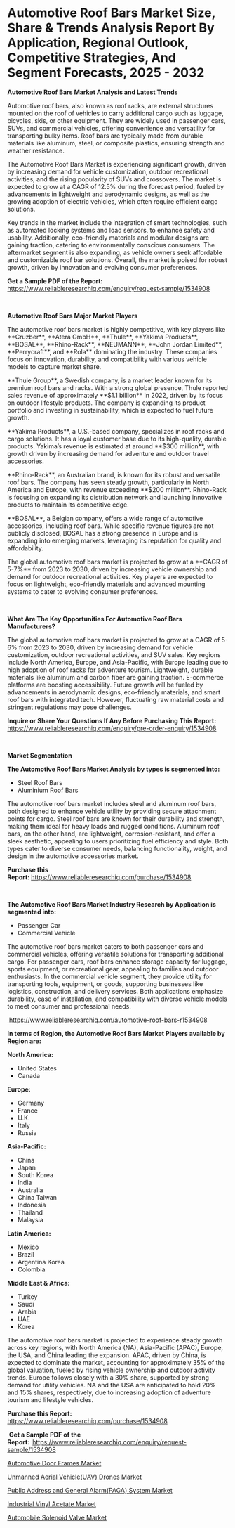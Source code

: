 <p><h1>Automotive Roof Bars Market Size, Share & Trends Analysis Report By Application, Regional Outlook, Competitive Strategies, And Segment Forecasts, 2025 - 2032</h1></p><p><strong>Automotive Roof Bars Market Analysis and Latest Trends</strong></p>
<p><p>Automotive roof bars, also known as roof racks, are external structures mounted on the roof of vehicles to carry additional cargo such as luggage, bicycles, skis, or other equipment. They are widely used in passenger cars, SUVs, and commercial vehicles, offering convenience and versatility for transporting bulky items. Roof bars are typically made from durable materials like aluminum, steel, or composite plastics, ensuring strength and weather resistance.</p><p>The Automotive Roof Bars Market is experiencing significant growth, driven by increasing demand for vehicle customization, outdoor recreational activities, and the rising popularity of SUVs and crossovers. The market is expected to grow at a CAGR of 12.5% during the forecast period, fueled by advancements in lightweight and aerodynamic designs, as well as the growing adoption of electric vehicles, which often require efficient cargo solutions.</p><p>Key trends in the market include the integration of smart technologies, such as automated locking systems and load sensors, to enhance safety and usability. Additionally, eco-friendly materials and modular designs are gaining traction, catering to environmentally conscious consumers. The aftermarket segment is also expanding, as vehicle owners seek affordable and customizable roof bar solutions. Overall, the market is poised for robust growth, driven by innovation and evolving consumer preferences.</p></p>
<p><strong>Get a Sample PDF of the Report:&nbsp;</strong> <a href="https://www.reliableresearchiq.com/enquiry/request-sample/1534908?utm_campaign=1119&utm_medium=2&utm_source=Github&utm_content=ia&utm_term=23012025&utm_id=automotive-roof-bars">https://www.reliableresearchiq.com/enquiry/request-sample/1534908</a></p>
<p>&nbsp;</p>
<p><strong>Automotive Roof Bars Major Market Players</strong></p>
<p><p>The automotive roof bars market is highly competitive, with key players like **Cruzber**, **Atera GmbH**, **Thule**, **Yakima Products**, **BOSAL**, **Rhino-Rack**, **NEUMANN**, **John Jordan Limited**, **Perrycraft**, and **Rola** dominating the industry. These companies focus on innovation, durability, and compatibility with various vehicle models to capture market share.</p><p>**Thule Group**, a Swedish company, is a market leader known for its premium roof bars and racks. With a strong global presence, Thule reported sales revenue of approximately **$1.1 billion** in 2022, driven by its focus on outdoor lifestyle products. The company is expanding its product portfolio and investing in sustainability, which is expected to fuel future growth.</p><p>**Yakima Products**, a U.S.-based company, specializes in roof racks and cargo solutions. It has a loyal customer base due to its high-quality, durable products. Yakima’s revenue is estimated at around **$300 million**, with growth driven by increasing demand for adventure and outdoor travel accessories.</p><p>**Rhino-Rack**, an Australian brand, is known for its robust and versatile roof bars. The company has seen steady growth, particularly in North America and Europe, with revenue exceeding **$200 million**. Rhino-Rack is focusing on expanding its distribution network and launching innovative products to maintain its competitive edge.</p><p>**BOSAL**, a Belgian company, offers a wide range of automotive accessories, including roof bars. While specific revenue figures are not publicly disclosed, BOSAL has a strong presence in Europe and is expanding into emerging markets, leveraging its reputation for quality and affordability.</p><p>The global automotive roof bars market is projected to grow at a **CAGR of 5-7%** from 2023 to 2030, driven by increasing vehicle ownership and demand for outdoor recreational activities. Key players are expected to focus on lightweight, eco-friendly materials and advanced mounting systems to cater to evolving consumer preferences.</p></p>
<p>&nbsp;</p>
<p><strong>What Are The Key Opportunities For Automotive Roof Bars Manufacturers?</strong></p>
<p><p>The global automotive roof bars market is projected to grow at a CAGR of 5-6% from 2023 to 2030, driven by increasing demand for vehicle customization, outdoor recreational activities, and SUV sales. Key regions include North America, Europe, and Asia-Pacific, with Europe leading due to high adoption of roof racks for adventure tourism. Lightweight, durable materials like aluminum and carbon fiber are gaining traction. E-commerce platforms are boosting accessibility. Future growth will be fueled by advancements in aerodynamic designs, eco-friendly materials, and smart roof bars with integrated tech. However, fluctuating raw material costs and stringent regulations may pose challenges.</p></p>
<p><strong>Inquire or Share Your Questions If Any Before Purchasing This Report:</strong> <a href="https://www.reliableresearchiq.com/enquiry/pre-order-enquiry/1534908?utm_campaign=1119&utm_medium=2&utm_source=Github&utm_content=ia&utm_term=23012025&utm_id=automotive-roof-bars">https://www.reliableresearchiq.com/enquiry/pre-order-enquiry/1534908</a></p>
<p>&nbsp;</p>
<p><strong>Market Segmentation</strong></p>
<p><strong>The Automotive Roof Bars Market Analysis by types is segmented into:</strong></p>
<p><ul><li>Steel Roof Bars</li><li>Aluminium Roof Bars</li></ul></p>
<p><p>The automotive roof bars market includes steel and aluminum roof bars, both designed to enhance vehicle utility by providing secure attachment points for cargo. Steel roof bars are known for their durability and strength, making them ideal for heavy loads and rugged conditions. Aluminum roof bars, on the other hand, are lightweight, corrosion-resistant, and offer a sleek aesthetic, appealing to users prioritizing fuel efficiency and style. Both types cater to diverse consumer needs, balancing functionality, weight, and design in the automotive accessories market.</p></p>
<p><strong>Purchase this Report:&nbsp;</strong><a href="https://www.reliableresearchiq.com/purchase/1534908?utm_campaign=1119&utm_medium=2&utm_source=Github&utm_content=ia&utm_term=23012025&utm_id=automotive-roof-bars">https://www.reliableresearchiq.com/purchase/1534908</a></p>
<p>&nbsp;</p>
<p><strong>The Automotive Roof Bars Market Industry Research by Application is segmented into:</strong></p>
<p><ul><li>Passenger Car</li><li>Commercial Vehicle</li></ul></p>
<p><p>The automotive roof bars market caters to both passenger cars and commercial vehicles, offering versatile solutions for transporting additional cargo. For passenger cars, roof bars enhance storage capacity for luggage, sports equipment, or recreational gear, appealing to families and outdoor enthusiasts. In the commercial vehicle segment, they provide utility for transporting tools, equipment, or goods, supporting businesses like logistics, construction, and delivery services. Both applications emphasize durability, ease of installation, and compatibility with diverse vehicle models to meet consumer and professional needs.</p></p>
<p><a href="https://www.reliableresearchiq.com/automotive-roof-bars-r1534908?utm_campaign=1119&utm_medium=2&utm_source=Github&utm_content=ia&utm_term=23012025&utm_id=automotive-roof-bars">&nbsp;https://www.reliableresearchiq.com/automotive-roof-bars-r1534908</a></p>
<p><strong>In terms of Region, the Automotive Roof Bars Market Players available by Region are:</strong></p>
<p>
    <p> <strong> North America: </strong>
        <ul>
            <li>United States</li>
            <li>Canada</li>
        </ul>
        </p> 
    <p> <strong> Europe: </strong>
        <ul>
            <li>Germany</li>
            <li>France</li>
            <li>U.K.</li>
            <li>Italy</li>
            <li>Russia</li>
        </ul>
        </p> 
    <p> <strong> Asia-Pacific: </strong>
        <ul>
            <li>China</li>
            <li>Japan</li>
            <li>South Korea</li>
            <li>India</li>
            <li>Australia</li>
            <li>China Taiwan</li>
            <li>Indonesia</li>
            <li>Thailand</li>
            <li>Malaysia</li>
        </ul>
        </p> 
    <p> <strong> Latin America: </strong>
        <ul>
            <li>Mexico</li>
            <li>Brazil</li>
            <li>Argentina Korea</li>
            <li>Colombia</li>
        </ul>
        </p> 
    <p> <strong> Middle East & Africa: </strong>
        <ul>
            <li>Turkey</li>
            <li>Saudi</li>
            <li>Arabia</li>
            <li>UAE</li>
            <li>Korea</li>
        </ul>
    </p>
    </p>
<p><p>The automotive roof bars market is projected to experience steady growth across key regions, with North America (NA), Asia-Pacific (APAC), Europe, the USA, and China leading the expansion. APAC, driven by China, is expected to dominate the market, accounting for approximately 35% of the global valuation, fueled by rising vehicle ownership and outdoor activity trends. Europe follows closely with a 30% share, supported by strong demand for utility vehicles. NA and the USA are anticipated to hold 20% and 15% shares, respectively, due to increasing adoption of adventure tourism and lifestyle vehicles.</p></p>
<p><strong>Purchase this Report: </strong><a href="https://www.reliableresearchiq.com/purchase/1534908?utm_campaign=1119&utm_medium=2&utm_source=Github&utm_content=ia&utm_term=23012025&utm_id=automotive-roof-bars">https://www.reliableresearchiq.com/purchase/1534908</a></p>
<p>&nbsp;<strong>Get a Sample PDF of the Report:&nbsp;&nbsp;</strong><a href="https://www.reliableresearchiq.com/enquiry/request-sample/1534908?utm_campaign=1119&utm_medium=2&utm_source=Github&utm_content=ia&utm_term=23012025&utm_id=automotive-roof-bars">https://www.reliableresearchiq.com/enquiry/request-sample/1534908</a></p>
<p><strong></strong></p>
<p><p><a href="https://github.com/sungbruington660/Market-Research-Report-List-1/blob/main/automotive-door-frames-market.md?utm_campaign=1119&utm_medium=2&utm_source=Github&utm_content=ia&utm_term=23012025&utm_id=automotive-roof-bars">Automotive Door Frames Market</a></p><p><a href="https://www.linkedin.com/pulse/future-market-revenue-unmanned-aerial-vehicleuav-drones-ykvcf?utm_campaign=1119&utm_medium=2&utm_source=Github&utm_content=ia&utm_term=23012025&utm_id=automotive-roof-bars">Unmanned Aerial Vehicle(UAV) Drones Market</a></p><p><a href="https://www.linkedin.com/pulse/providing-industry-analysis-andforecasts-between-2025-2032-qdzdc?utm_campaign=1119&utm_medium=2&utm_source=Github&utm_content=ia&utm_term=23012025&utm_id=automotive-roof-bars">Public Address and General Alarm(PAGA) System Market</a></p><p><a href="https://www.linkedin.com/pulse/industrial-vinyl-acetate-market-trends-insights-type-application-lvo8f?utm_campaign=1119&utm_medium=2&utm_source=Github&utm_content=ia&utm_term=23012025&utm_id=automotive-roof-bars">Industrial Vinyl Acetate Market</a></p><p><a href="https://github.com/arnoldannice0/Market-Research-Report-List-1/blob/main/automobile-solenoid-valve-market.md?utm_campaign=1119&utm_medium=2&utm_source=Github&utm_content=ia&utm_term=23012025&utm_id=automotive-roof-bars">Automobile Solenoid Valve Market</a></p></p>